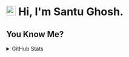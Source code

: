 <h1 align="left"><img src="https://media.giphy.com/media/hvRJCLFzcasrR4ia7z/giphy.gif" width="25px"> Hi, I'm Santu Ghosh.</h1>

## You Know Me?

<details>
  <summary>GitHub Stats</summary>
  <br/>
<p align="left"> <a href="https://github.com/me-santu"><img src="https://github-profile-trophy.vercel.app/?username=me-santu" alt="me-santu" /></a> </p>

</details>


<!---
me-santu/me-santu is a ✨ special ✨ repository because its `README.md` (this file) appears on your GitHub profile.
You can click the Preview link to take a look at your changes.
--->
